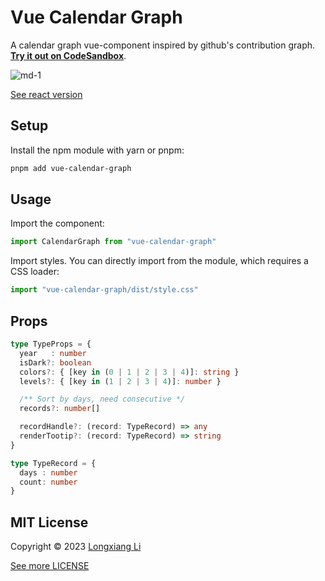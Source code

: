 # Vue Calendar Graph

A calendar graph vue-component inspired by github's contribution graph. [**Try it out on CodeSandbox**](https://codesandbox.io/p/sandbox/charming-meninsky-fhonf3).

![md-1](https://llx.cool/public/calendar-graph/md-1.png)

[See react version](https://www.npmjs.com/package/react-calendar-graph)

## Setup

Install the npm module with yarn or pnpm:

```bash
pnpm add vue-calendar-graph
```

## Usage

Import the component:

```ts
import CalendarGraph from "vue-calendar-graph"
```

Import styles. You can directly import from the module, which requires a CSS loader:

```ts
import "vue-calendar-graph/dist/style.css"
```

## Props
```ts
type TypeProps = {
  year   : number
  isDark?: boolean
  colors?: { [key in (0 | 1 | 2 | 3 | 4)]: string }
  levels?: { [key in (1 | 2 | 3 | 4)]: number }

  /** Sort by days, need consecutive */
  records?: number[]

  recordHandle?: (record: TypeRecord) => any
  renderTootip?: (record: TypeRecord) => string
}

type TypeRecord = {
  days : number
  count: number
}

```

## MIT License
Copyright &copy; 2023 [Longxiang Li](https://llx.cool)

[See more LICENSE](https://github.com/llx-00/react-calendar-graph/blob/main/LICENSE)
